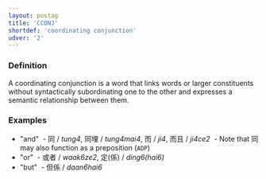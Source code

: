 ```yaml
---
layout: postag
title: 'CCONJ'
shortdef: 'coordinating conjunction'
udver: '2'
---
```


### Definition

A coordinating conjunction is a word that links words or larger constituents without syntactically subordinating one to the other and expresses a semantic relationship between them.

### Examples

- "and"
  - 同 / _tung4_, 同埋 / _tung4mai4_, 而 / _ji4_, 而且 / _ji4ce2_
  - Note that 同 may also function as a preposition (`ADP`)
- "or"
  - 或者 / _waak6ze2_, 定(係) / _ding6(hai6)_
- "but"
  - 但係 / _daan6hai6_
  
